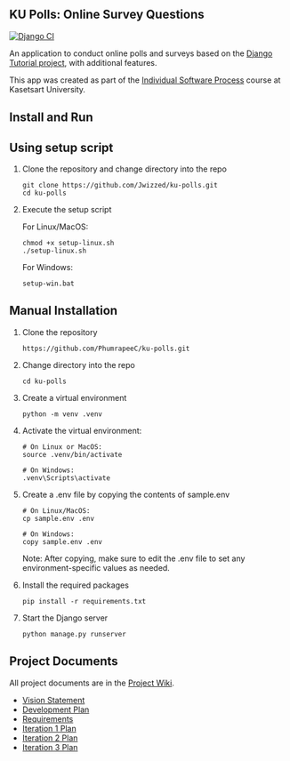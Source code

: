 ## KU Polls: Online Survey Questions 
[![Django CI](https://github.com/PhumrapeeC/ku-polls/actions/workflows/django.yml/badge.svg)](https://github.com/PhumrapeeC/ku-polls/actions/workflows/django.yml)

An application to conduct online polls and surveys based
on the [Django Tutorial project][django-tutorial], with
additional features.

This app was created as part of the [Individual Software Process](
https://cpske.github.io/ISP) course at Kasetsart University.

## Install and Run
## Using setup script
1. Clone the repository and change directory into the repo
   ```
   git clone https://github.com/Jwizzed/ku-polls.git
   cd ku-polls
   ```
2. Execute the setup script

   For Linux/MacOS:
   ```
   chmod +x setup-linux.sh
   ./setup-linux.sh
   ```
   For Windows:
   ```
   setup-win.bat
   ```

## Manual Installation
1. Clone the repository
   ```
   https://github.com/PhumrapeeC/ku-polls.git
   ```
2. Change directory into the repo
   ```
   cd ku-polls
   ```
3. Create a virtual environment
   ```
   python -m venv .venv
   ```
4. Activate the virtual environment:
   ```
   # On Linux or MacOS:
   source .venv/bin/activate
   
   # On Windows:
   .venv\Scripts\activate
   ```
5. Create a .env file by copying the contents of sample.env
   
   ```
   # On Linux/MacOS:
   cp sample.env .env

   # On Windows:
   copy sample.env .env
   ```
   Note: After copying, make sure to edit the .env file to set any environment-specific values as needed.
6. Install the required packages
   ```
   pip install -r requirements.txt
   ```
7. Start the Django server
   ```
   python manage.py runserver
   ```

## Project Documents

All project documents are in the [Project Wiki](../../wiki/Home).

- [Vision Statement](../../wiki/Vision%20Statement)
- [Development Plan](../../wiki/Development%20Plan)
- [Requirements](../../wiki/Requirements)
- [Iteration 1 Plan](https://github.com/PhumrapeeC/ku-polls/wiki/Iteration-1-Plan)
- [Iteration 2 Plan](https://github.com/PhumrapeeC/ku-polls/wiki/Iteration-2-plan)
- [Iteration 3 Plan](https://github.com/PhumrapeeC/ku-polls/wiki/Iteration-3-plan)

[django-tutorial]: TODO-write-the-django-tutorial-URL-here

